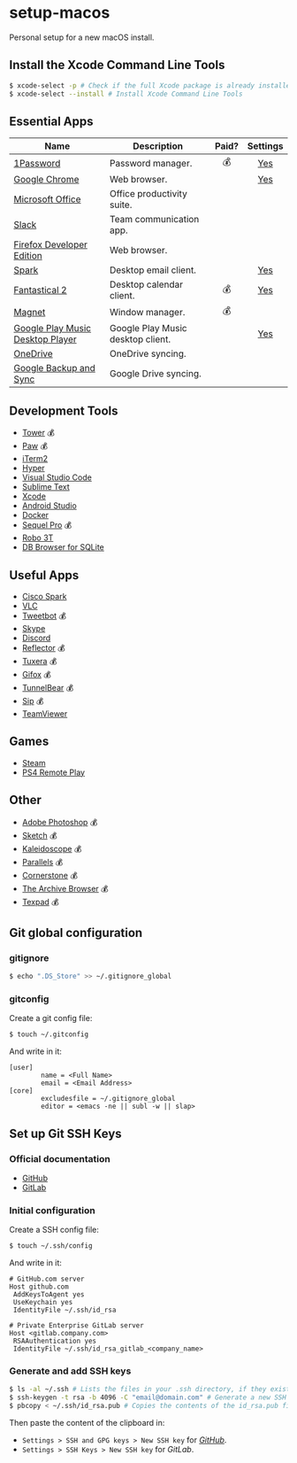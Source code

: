 # setup-macos

Personal setup for a new macOS install.

## Install the Xcode Command Line Tools

```sh
$ xcode-select -p # Check if the full Xcode package is already installed
$ xcode-select --install # Install Xcode Command Line Tools
```

## Essential Apps

| Name | Description | Paid? | Settings |
| ---------------- | ------------- |:-----:|:--------:|
| [1Password](https://1password.com/) | Password manager. | 💰 | [Yes](./settings/1password) |
| [Google Chrome](https://www.google.com/chrome/) | Web browser.  |   | [Yes](./chrome/1password) |
| [Microsoft Office](https://www.office.com) | Office productivity suite. |   |   |
| [Slack](https://www.slack.com) | Team communication app. |   |   |
| [Firefox Developer Edition](https://www.mozilla.org/en-US/firefox/developer/) | Web browser. |   |   |
| [Spark](https://itunes.apple.com/us/app/spark-love-your-email-again/id1176895641?mt=12) | Desktop email client. |   | [Yes](./settings/spark) |
| [Fantastical 2](https://flexibits.com/fantastical) | Desktop calendar client. | 💰 | [Yes](./settings/fantastical2) |
| [Magnet](https://itunes.apple.com/us/app/magnet/id441258766?mt=12) | Window manager. | 💰 |          |
| [Google Play Music Desktop Player](https://www.googleplaymusicdesktopplayer.com/) | Google Play Music desktop client. |   | [Yes](./settings/gpmdp) |
| [OneDrive](https://itunes.apple.com/us/app/onedrive/id823766827?mt=12) | OneDrive syncing. |   |   |
| [Google Backup and Sync](https://www.google.com/drive/download/backup-and-sync/) | Google Drive syncing. |   |   |

## Development Tools

* [Tower](https://www.git-tower.com/) 💰
* [Paw](https://paw.cloud/) 💰
* [iTerm2](https://www.iterm2.com/)
* [Hyper](http://hyper.is/)
* [Visual Studio Code](https://code.visualstudio.com/)
* [Sublime Text](https://www.sublimetext.com/)
* [Xcode](https://itunes.apple.com/fr/app/xcode/id497799835?l=en&mt=12)
* [Android Studio](https://developer.android.com/studio/index.html)
* [Docker](https://www.docker.com/)
* [Sequel Pro](https://www.sequelpro.com/) 💰
* [Robo 3T](https://robomongo.org/)
* [DB Browser for SQLite](http://sqlitebrowser.org/)

## Useful Apps

* [Cisco Spark](https://www.ciscospark.com/)
* [VLC](https://www.videolan.org/vlc/index.html)
* [Tweetbot](https://itunes.apple.com/us/app/tweetbot-for-twitter/id557168941?mt=12) 💰
* [Skype](https://www.skype.com/en/)
* [Discord](https://discordapp.com/)
* [Reflector](http://www.airsquirrels.com/reflector/) 💰
* [Tuxera](https://www.tuxera.com/products/tuxera-ntfs-for-mac/) 💰
* [Gifox](https://gifox.io/) 💰
* [TunnelBear](https://www.tunnelbear.com/) 💰
* [Sip](https://sipapp.io/) 💰
* [TeamViewer](https://www.teamviewer.com/en/)

## Games

* [Steam](http://store.steampowered.com/)
* [PS4 Remote Play](https://remoteplay.dl.playstation.net/remoteplay/lang/en/index.html)

## Other

* [Adobe Photoshop](https://www.adobe.com/products/photoshop.html) 💰
* [Sketch](https://www.sketchapp.com/) 💰
* [Kaleidoscope](https://www.kaleidoscopeapp.com/) 💰
* [Parallels](https://www.parallels.com/) 💰
* [Cornerstone](https://cornerstone.assembla.com/) 💰
* [The Archive Browser](https://theunarchiver.com/archive-browser) 💰
* [Texpad](https://www.texpad.com/) 💰

## Git global configuration

### gitignore

```sh
$ echo ".DS_Store" >> ~/.gitignore_global
```

### gitconfig

Create a git config file:

```sh
$ touch ~/.gitconfig
```

And write in it:

```
[user]
        name = <Full Name>
        email = <Email Address>
[core]
        excludesfile = ~/.gitignore_global
        editor = <emacs -ne || subl -w || slap>
```

## Set up Git SSH Keys

### Official documentation

* [GitHub](https://help.github.com/articles/connecting-to-github-with-ssh/)
* [GitLab](https://docs.gitlab.com/ee/ssh/README.html)

### Initial configuration

Create a SSH config file:

```sh
$ touch ~/.ssh/config
```

And write in it:

```
# GitHub.com server
Host github.com
 AddKeysToAgent yes
 UseKeychain yes
 IdentityFile ~/.ssh/id_rsa

# Private Enterprise GitLab server
Host <gitlab.company.com>
 RSAAuthentication yes
 IdentityFile ~/.ssh/id_rsa_gitlab_<company_name>
```

### Generate and add SSH keys

```sh
$ ls -al ~/.ssh # Lists the files in your .ssh directory, if they exist
$ ssh-keygen -t rsa -b 4096 -C "email@domain.com" # Generate a new SSH key
$ pbcopy < ~/.ssh/id_rsa.pub # Copies the contents of the id_rsa.pub file to your clipboard
```

Then paste the content of the clipboard in:
* `Settings > SSH and GPG keys > New SSH key` for [*GitHub*](https://github.com/settings/ssh/new).
* `Settings > SSH Keys > New SSH key` for *GitLab*.